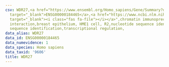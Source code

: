 ```yaml
---
csv: WDR27,<a href="https://www.ensembl.org/Homo_sapiens/Gene/Summary?db=core;g=ENSG00000184465"
  target="_blank">ENSG00000184465</a>,<a href="https://www.ncbi.nlm.nih.gov/pubmed/22863008"
  target="_blank"><i class="fas fa-file"></i></a>",chromatin immunoprecipitation assay,direct
  interaction,breast epithelium, HME1 cell, R2,nucleotide sequence identification,nucleotide
  sequence identification,transcriptional regulation,
data_alias: WDR27
data_id: ENSG00000184465
data_numevidence: 1
data_species: Homo sapiens
data_taxid: '9606'
title: WDR27
---
```

